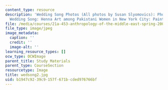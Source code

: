 ```yaml
---
content_type: resource
description: 'Wedding Song Photos (All photos by Susan Slyomovics): Photo stills from
  Wedding Song: Henna Art among Pakistani Women in New York City: Painting the bride'
file: /media/courses/21a-453-anthropology-of-the-middle-east-spring-2004/b1947c9239c9157f671bcded976766bf_wedsong2.jpg
file_type: image/jpeg
image_metadata:
  caption: ''
  credit: ''
  image-alt: ''
learning_resource_types: []
ocw_type: OCWImage
parent_title: Study Materials
parent_type: CourseSection
resourcetype: Image
title: wedsong2.jpg
uid: b1947c92-39c9-157f-671b-cded976766bf
---
```

